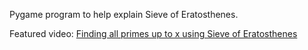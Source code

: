Pygame program to help explain Sieve of Eratosthenes.

Featured video: [Finding all primes up to x using Sieve of Eratosthenes](https://youtu.be/jYMaQEKnfg8?si=vGNxjMS1xx-eRQex)
